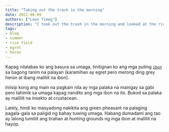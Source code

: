 ```yaml
---
title: "Taking out the trash in the morning"
date: 2021-06-09
authors: ["Leon Timog"]
description: "I took out the trash in the morning and looked at the rice fields with white birds"
tags:
- blog
- summer
- rice field
- egret
- heron
---
```

Kapag nilalabas ko ang basura sa umaga, tinitignan ko ang mga puting [`ibon`](/taking-out-the-trash-in-the-morning/egret-heron-rice-fields.jpg "Egret and heron on the rice fields") sa bagong tanim na palayan (karamihan ay egret pero merong ding grey heron at ibang maliliit na ibon).

Iniisip kong ang main na pagkain nila ay mga palaka na maingay sa gabi pero tahimik sa umaga kapag nandito ang mga ibon na ito. Bukod sa palaka ay maliliit na insekto at crustacean.

Lately, hindi ko masyadong nakikita ang green pheasant na palaging pagala-gala sa paligid ng bahay tuwing umaga. Habang dumadami ang tao ay lalong lumiliit ang tirahan at hunting grounds ng mga ibon at maliliit na hayop.